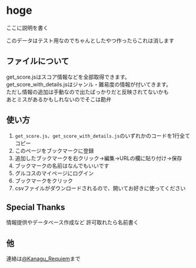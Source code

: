 # hoge

ここに説明を書く

このデータはテスト用なのでちゃんとしたやつ作ったらこれは消します

## ファイルについて

get_score.jsはスコア情報などを全部取得できます。  
get_score_with_details.jsはジャンル・難易度の情報が付いてきます。  
ただし情報の追加は手動なので出たばっかりだと反映されてないかも  
あとミスがあるかもしれないのでそこは勘弁  

## 使い方

1. `get_score.js`、`get_score_with_details.js`のいずれかのコードを1行全てコピー
1. このページをブックマークに登録
1. 追加したブックマークを右クリック→編集→URLの欄に貼り付け→保存
1. ブックマークの名前はなんでもいいです
1. グルコスのマイページにログイン
1. ブックマークをクリック
1. csvファイルがダウンロードされるので、開いてお好きに使ってください

## Special Thanks

情報提供やデータベース作成など
許可取れたら名前書く

## 他

連絡は[@Kanagu_Requiem](https://twitter.com/Kanagu_Requiem)まで
